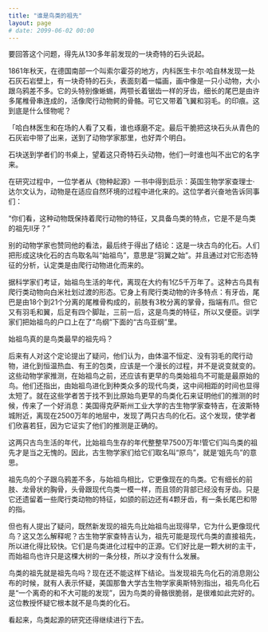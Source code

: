 ```yaml
---
title: "谁是鸟类的祖先"
layout: page
# date: 2099-06-02 00:00
---
```


要回答这个问题，得先从130多年前发现的一块奇特的石头说起。

1861年秋天，在德国南部一个叫索尔霍芬的地方，内科医生卡尔·哈自林发现一处石灰石岩壁上，有一块奇特的石头，表面刻着一幅画，画中像是一只小动物，大小跟乌鸦差不多。它的头特别像蜥蜴，两颚长着锯齿一样的牙齿，细长的尾巴是由许多尾椎骨串连成的，活像爬行动物鳄的骨骼。可它又带着飞翼和羽毛。的印痕。这到底是什么怪物呢？

「哈白林医生和在场的人看了又看，谁也琢磨不定。最后干脆把这块石头从青色的石灰岩中带了出来，送到了动物学家那里，也好弄个明白。

石块送到学者们的书桌上，望着这只奇特石头动物，他们一时谁也叫不出它的名字来。

在研究过程中，一位学者从《物种起源》一书中得到启示：英国生物学家查理士·达尔文认为，动物是在适应自然环境的过程中进化来的。这位学者兴奋地告诉同事们：

“你们看，这种动物既保持着爬行动物的特征，又具备鸟类的特点，它是不是鸟类的祖先II牙？”

别的动物学家也赞同他的看法，最后终于得出了结论：这是一块古鸟的化石。人们把形成这块化石的古鸟取名叫“始祖鸟”，意思是“羽翼之始”。并且通过对它形态特征的分析，认定类是由爬行动物进化而来的。

据科学家们考证，始祖鸟生活的年代，离现在大约有1亿5千万年了。这种古鸟具有爬行类动物向白米社划过渡的形态。它身上有爬行类动物的许多特点：有牙齿，尾巴是由18个到21个分离的尾椎骨构成的，前肢有3枚分离的掌骨，指端有爪。但它又有羽毛和翼，后足有四个脚趾，三前一后，这是鸟类的特征，所以又便臣。训学家们把始祖鸟的户口上在了“鸟纲”下面的“古鸟亚纲”里。

始祖鸟真的是鸟类最早的祖先吗？

后来有人对这个定论提出了疑问，他们认为，由体温不恒定、没有羽毛的爬行动物，进化到恒温热血、有王的包类，应该是一个漫长的过程，并不是说变就变的。这些动物学家推测，在始祖鸟之前，还应该有更早的鸟类始祖鸟不可能是最原始的鸟。他们还指出，由始祖鸟进化到种类众多的现代鸟类，这中间相距的时间也显得太短了。就在这些学者苦于找不到比原始鸟更早的鸟类化石来证明他们的推测的时候，传来了一个好消息：美国得克萨斯州工业大学的古生物学家查特吉，在波斯特城附近，离现在2500万年的地层中，发现了两只古鸟的化石。这个发现，使学者们欣喜若狂，因为它证实了他们的推测是正确的。

这两只古鸟生活的年代，比始祖鸟生存的年代整整早7500万年!管它们叫鸟类的祖先才是当之无愧的。因此，古生物学家们给它们取名叫“原鸟”，就是‘姐先鸟”的意思。

祖先鸟的个子跟乌鸦差不多，与始祖鸟相比，它更像现在的鸟类。它有细长的前肢、龙骨状的胸骨，头骨跟现代鸟类一模一样，而且领的背部已经没有牙齿。只是它还遗留着一些爬行类动物的特征，如颌的前边还有4颗牙齿，有一条长尾巴和带的指。

但也有人提出了疑问，既然新发现的祖先鸟比始祖鸟出现得早，它为什么更像现代鸟？这又怎么解释呢？古生物学家查特吉认为，祖先可能是现代鸟类的直接祖先，所以进化得比较快。它们是鸟类进化过程中的正源。它们好比是一颗大树的主干，而始祖鸟也许只是这棵大树的一条分枝，所以才没有什么发展。

鸟类的祖先就是祖先鸟吗？现在还不能这样下结论。当发现祖先鸟化石的消息刚公布的时候，就有人表示怀疑，美国那鲁大学古生物学家奥斯特別指出，祖先鸟化石是“一个离奇的和不大可能的发现”，因为鸟类的骨骼很脆弱，是很难如此完好的。这位教授怀疑它根本就不是鸟类的化石。

看起来，鸟类起源的研究还得继续进行下去。

